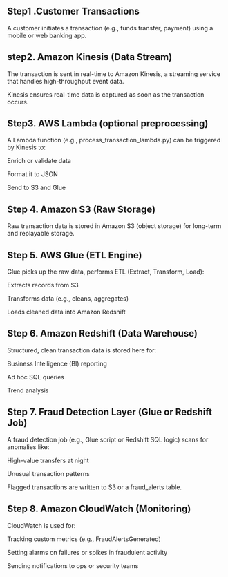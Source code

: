 ## Step1 .Customer Transactions
A customer initiates a transaction (e.g., funds transfer, payment) using a mobile or web banking app.

## step2. Amazon Kinesis (Data Stream)
   The transaction is sent in real-time to Amazon Kinesis, a streaming service that handles high-throughput event data.

Kinesis ensures real-time data is captured as soon as the transaction occurs.

## Step3. AWS Lambda (optional preprocessing)
   A Lambda function (e.g., process_transaction_lambda.py) can be triggered by Kinesis to:

Enrich or validate data

Format it to JSON

Send to S3 and Glue

## Step 4. Amazon S3 (Raw Storage)
   Raw transaction data is stored in Amazon S3 (object storage) for long-term and replayable storage.

## Step 5. AWS Glue (ETL Engine)
   Glue picks up the raw data, performs ETL (Extract, Transform, Load):

Extracts records from S3

Transforms data (e.g., cleans, aggregates)

Loads cleaned data into Amazon Redshift

## Step 6. Amazon Redshift (Data Warehouse)
   Structured, clean transaction data is stored here for:

Business Intelligence (BI) reporting

Ad hoc SQL queries

Trend analysis

## Step 7. Fraud Detection Layer (Glue or Redshift Job)
   A fraud detection job (e.g., Glue script or Redshift SQL logic) scans for anomalies like:

High-value transfers at night

Unusual transaction patterns

Flagged transactions are written to S3 or a fraud_alerts table.

## Step 8. Amazon CloudWatch (Monitoring)
   CloudWatch is used for:

Tracking custom metrics (e.g., FraudAlertsGenerated)

Setting alarms on failures or spikes in fraudulent activity

Sending notifications to ops or security teams